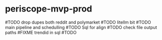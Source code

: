 # periscope-mvp-prod

#TODO drop dupes both reddit and polymarket
#TODO litellm bit
#TODO main pipeline and schedulling
#TODO Sql for align
#TODO check file output paths
#FIXME trendid in sql
#TODO
